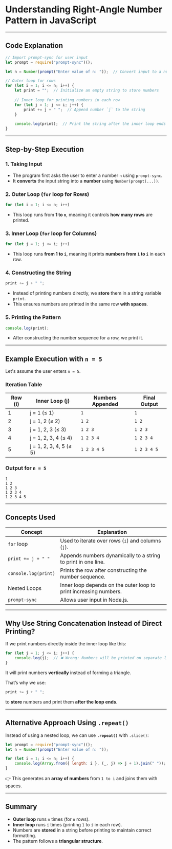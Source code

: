 # **Understanding Right-Angle Number Pattern in JavaScript**  
---

## **Code Explanation**
```javascript
// Import prompt-sync for user input
let prompt = require("prompt-sync")();

let n = Number(prompt("Enter value of n: "));  // Convert input to a number

// Outer loop for rows
for (let i = 1; i <= n; i++) {
    let print = "";  // Initialize an empty string to store numbers
    
    // Inner loop for printing numbers in each row
    for (let j = 1; j <= i; j++) {
        print += j + " ";  // Append number `j` to the string
    }
    
    console.log(print);  // Print the string after the inner loop ends
}
```

---

## **Step-by-Step Execution**
### **1. Taking Input**
- The program first asks the user to enter a number `n` using `prompt-sync`.
- It **converts** the input string into a **number** using `Number(prompt(...))`.

### **2. Outer Loop (`for` loop for Rows)**
```javascript
for (let i = 1; i <= n; i++)
```
- This loop runs from **1 to `n`**, meaning it controls **how many rows** are printed.

### **3. Inner Loop (`for` loop for Columns)**
```javascript
for (let j = 1; j <= i; j++)
```
- This loop runs **from 1 to `i`**, meaning it prints **numbers from `1` to `i`** in each row.

### **4. Constructing the String**
```javascript
print += j + " ";
```
- Instead of printing numbers directly, we **store** them in a string variable `print`.
- This ensures numbers are printed in the same row **with spaces**.

### **5. Printing the Pattern**
```javascript
console.log(print);
```
- After constructing the number sequence for a row, we print it.

---

## **Example Execution with `n = 5`**
Let's assume the user enters `n = 5`.  

### **Iteration Table**
| **Row (i)** | **Inner Loop (j)** | **Numbers Appended** | **Final Output** |
|------------|-----------------|------------------|----------------|
| 1          | j = 1 (≤ 1)      | `1`              | `1` |
| 2          | j = 1, 2 (≤ 2)   | `1 2`            | `1 2` |
| 3          | j = 1, 2, 3 (≤ 3) | `1 2 3`          | `1 2 3` |
| 4          | j = 1, 2, 3, 4 (≤ 4) | `1 2 3 4`  | `1 2 3 4` |
| 5          | j = 1, 2, 3, 4, 5 (≤ 5) | `1 2 3 4 5` | `1 2 3 4 5` |

### **Output for `n = 5`**
```
1
1 2
1 2 3
1 2 3 4
1 2 3 4 5
```

---

## **Concepts Used**
| **Concept** | **Explanation** |
|------------|---------------|
| `for` loop | Used to iterate over rows (`i`) and columns (`j`). |
| `print += j + " "` | Appends numbers dynamically to a string to print in one line. |
| `console.log(print)` | Prints the row after constructing the number sequence. |
| Nested Loops | Inner loop depends on the outer loop to print increasing numbers. |
| `prompt-sync` | Allows user input in Node.js. |

---

## **Why Use String Concatenation Instead of Direct Printing?**
If we print numbers directly inside the inner loop like this:
```javascript
for (let j = 1; j <= i; j++) {
    console.log(j);  // ❌ Wrong: Numbers will be printed on separate lines
}
```
It will print numbers **vertically** instead of forming a triangle.

That’s why we use:
```javascript
print += j + " ";
```
to **store** numbers and print them **after the loop ends**.

---

## **Alternative Approach Using `.repeat()`**
Instead of using a nested loop, we can use **`.repeat()`** with `.slice()`:
```javascript
let prompt = require("prompt-sync")();
let n = Number(prompt("Enter value of n: "));

for (let i = 1; i <= n; i++) {
    console.log(Array.from({ length: i }, (_, j) => j + 1).join(" "));
}
```
👉 This generates an **array of numbers** from `1 to i` and joins them with spaces.

---

## **Summary**
- **Outer loop** runs `n` times (for `n` rows).
- **Inner loop** runs `i` times (printing `1` to `i` in each row).
- Numbers are **stored** in a string before printing to maintain correct formatting.
- The pattern follows a **triangular structure**.